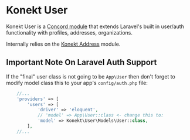 # Konekt User

Konekt User is a [Concord module](https://github.com/artkonekt/concord/blob/master/docs/modules.md) that extends Laravel's built in user/auth functionality with profiles, addresses, organizations.

Internally relies on the [Konekt Address](https://github.com/artkonekt/address) module.

## Important Note On Laravel Auth Support

If the "final" user class is not going to be `App\User` then don't forget to modify model class this to your app's `config/auth.php` file:

```php
    //...
    'providers' => [
        'users' => [
            'driver' => 'eloquent',
            // 'model' => App\User::class <- change this to:
            'model' => Konekt\User\Models\User::class,
        ],
    //...
```